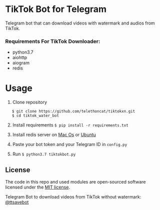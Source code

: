 # TikTok Bot for Telegram

Telegram bot that can download videos with watermark and audios from TikTok.

### Requirements For TikTok Downloader:
 * python3.7
 * aiohttp
 * aiogram
 * redis


# Usage
1. Clone repository
```
   $ git clone https://github.com/telethoncat/tiktokxn.git
   $ cd tiktok_water_bot
```

2. Install requirements
```$ pip install -r requirements.txt```

3. Install redis server on [Mac Os](https://medium.com/@petehouston/install-and-config-redis-on-mac-os-x-via-homebrew-eb8df9a4f298) or [Ubuntu](https://www.digitalocean.com/community/tutorials/how-to-install-and-secure-redis-on-ubuntu-20-04)

4. Paste your bot token and your Telegram ID in `config.py`

5. Run
```$ python3.7 tiktokbot.py```

## License

The code in this repo and used modules are open-sourced software licensed under the [MIT license](LICENSE.md).

Telegram Bot to download videos from TikTok without watermark: [@ttsavebot](https://t.me/ttsavebot)

